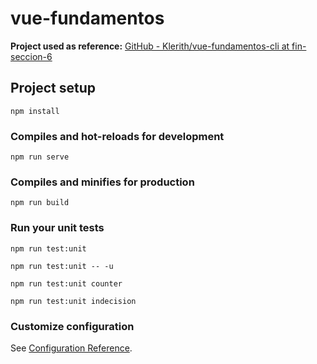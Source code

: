 # vue-fundamentos

**Project used as reference:** [GitHub - Klerith/vue-fundamentos-cli at fin-seccion-6](https://github.com/Klerith/vue-fundamentos-cli/tree/fin-seccion-6) 

## Project setup

```
npm install
```

### Compiles and hot-reloads for development

```
npm run serve
```

### Compiles and minifies for production

```
npm run build
```

### Run your unit tests

```
npm run test:unit
```

```
npm run test:unit -- -u
```

```
npm run test:unit counter
```

```
npm run test:unit indecision
```

### Customize configuration

See [Configuration Reference](https://cli.vuejs.org/config/).

